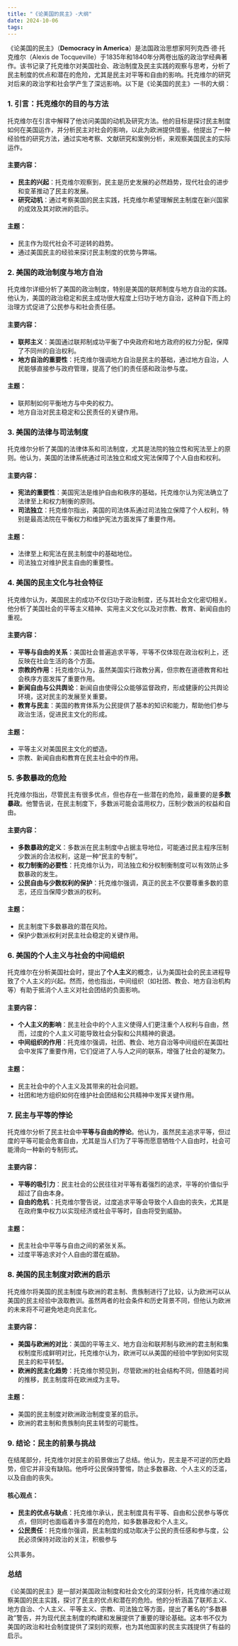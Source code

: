 ```yaml
---
title: "《论美国的民主》-大纲"
date: 2024-10-06
tags: 
---
```

《论美国的民主》（**Democracy in America**）是法国政治思想家阿列克西·德·托克维尔（Alexis de Tocqueville）于1835年和1840年分两卷出版的政治学经典著作。该书记录了托克维尔对美国社会、政治制度及民主实践的观察与思考，分析了民主制度的优点和潜在的危险，尤其是民主对平等和自由的影响。托克维尔的研究对后来的政治学和社会学产生了深远影响。以下是《论美国的民主》一书的大纲：

### 1. **引言：托克维尔的目的与方法**
托克维尔在引言中解释了他访问美国的动机及研究方法。他的目标是探讨民主制度如何在美国运作，并分析民主对社会的影响，以此为欧洲提供借鉴。他提出了一种经验性的研究方法，通过实地考察、文献研究和案例分析，来观察美国民主的实际运作。

#### 主要内容：
- **民主的兴起**：托克维尔观察到，民主是历史发展的必然趋势，现代社会的进步和变革推动了民主的发展。
- **研究动机**：通过考察美国的民主实践，托克维尔希望理解民主制度在新兴国家的成效及其对欧洲的启示。

#### 主题：
- 民主作为现代社会不可逆转的趋势。
- 通过美国民主的经验来探讨民主制度的优势与弊端。

### 2. **美国的政治制度与地方自治**
托克维尔详细分析了美国的政治制度，特别是美国的联邦制度与地方自治的实践。他认为，美国的政治稳定和民主成功很大程度上归功于地方自治，这种自下而上的治理方式促进了公民参与和社会责任感。

#### 主要内容：
- **联邦主义**：美国通过联邦制成功平衡了中央政府和地方政府的权力分配，保障了不同州的自治权利。
- **地方自治的重要性**：托克维尔强调地方自治是民主的基础，通过地方自治，人民能够直接参与政府管理，提高了他们的责任感和政治参与度。

#### 主题：
- 联邦制如何平衡地方与中央的权力。
- 地方自治对民主稳定和公民责任的关键作用。

### 3. **美国的法律与司法制度**
托克维尔分析了美国的法律体系和司法制度，尤其是法院的独立性和宪法至上的原则。他认为，美国的法律系统通过司法独立和成文宪法保障了个人自由和权利。

#### 主要内容：
- **宪法的重要性**：美国宪法是维护自由和秩序的基础，托克维尔认为宪法确立了法律至上和权力制衡的原则。
- **司法独立**：托克维尔指出，美国的司法体系通过司法独立保障了个人权利，特别是最高法院在平衡权力和维护宪法方面发挥了重要作用。

#### 主题：
- 法律至上和宪法在民主制度中的基础地位。
- 司法独立对维护民主自由的重要性。

### 4. **美国的民主文化与社会特征**
托克维尔认为，美国民主的成功不仅归功于政治制度，还与其社会文化密切相关。他分析了美国社会的平等主义精神、实用主义文化以及对宗教、教育、新闻自由的重视。

#### 主要内容：
- **平等与自由的关系**：美国社会普遍追求平等，平等不仅体现在政治权利上，还反映在社会生活的各个方面。
- **宗教的作用**：托克维尔认为，虽然美国实行政教分离，但宗教在道德教育和社会秩序方面发挥了重要作用。
- **新闻自由与公共舆论**：新闻自由使得公众能够监督政府，形成健康的公共舆论环境，这对民主的发展至关重要。
- **教育与民主**：美国的教育体系为公民提供了基本的知识和能力，帮助他们参与政治生活，促进民主文化的形成。

#### 主题：
- 平等主义对美国民主文化的塑造。
- 宗教、新闻自由和教育在民主社会中的作用。

### 5. **多数暴政的危险**
托克维尔指出，尽管民主有很多优点，但也存在一些潜在的危险，最重要的是**多数暴政**。他警告说，在民主制度下，多数派可能会滥用权力，压制少数派的权益和自由。

#### 主要内容：
- **多数暴政的定义**：多数派在民主制度中占据主导地位，可能通过民主程序压制少数派的合法权利，这是一种“民主的专制”。
- **权力制衡的必要性**：托克维尔认为，司法独立和分权制衡制度可以有效防止多数暴政的发生。
- **公民自由与少数权利的保护**：托克维尔强调，真正的民主不仅要尊重多数的意志，还应当保障少数派的权利。

#### 主题：
- 民主制度下多数暴政的潜在风险。
- 保护少数派权利对民主社会稳定的关键作用。

### 6. **美国的个人主义与社会的中间组织**
托克维尔在分析美国社会时，提出了**个人主义**的概念，认为美国社会的民主进程导致了个人主义的兴起。然而，他也指出，中间组织（如社团、教会、地方自治机构等）有助于抵消个人主义对社会团结的负面影响。

#### 主要内容：
- **个人主义的影响**：民主社会中的个人主义使得人们更注重个人权利与自由，然而，过度的个人主义可能导致社会分裂和公共精神的衰退。
- **中间组织的作用**：托克维尔强调，社团、教会、地方自治等中间组织在美国社会中发挥了重要作用，它们促进了人与人之间的联系，增强了社会的凝聚力。

#### 主题：
- 民主社会中的个人主义及其带来的社会问题。
- 社团和地方组织如何在维护社会团结和公共精神中发挥关键作用。

### 7. **民主与平等的悖论**
托克维尔分析了民主社会中**平等与自由的悖论**。他认为，虽然民主追求平等，但过度的平等可能会危害自由，尤其是当人们为了平等而愿意牺牲个人自由时，社会可能滑向一种新的专制形式。

#### 主要内容：
- **平等的吸引力**：民主社会的公民往往对平等有着强烈的追求，平等的价值似乎超过了自由本身。
- **自由的危机**：托克维尔警告说，过度追求平等会导致个人自由的丧失，尤其是在政府集中权力以实现经济或社会平等时，自由将受到威胁。

#### 主题：
- 民主社会中平等与自由之间的紧张关系。
- 过度平等追求对个人自由的潜在威胁。

### 8. **美国的民主制度对欧洲的启示**
托克维尔将美国的民主制度与欧洲的君主制、贵族制进行了比较，认为欧洲可以从美国的民主经验中汲取教训。虽然两者的社会条件和历史背景不同，但他认为欧洲的未来将不可避免地走向民主化。

#### 主要内容：
- **美国与欧洲的对比**：美国的平等主义、地方自治和联邦制与欧洲的君主制和集权制度形成鲜明对比，托克维尔认为，欧洲可以从美国的经验中学到如何实现民主的和平转型。
- **欧洲的民主化趋势**：托克维尔预见到，尽管欧洲的社会结构不同，但随着时间的推移，民主制度将在欧洲成为主导。

#### 主题：
- 美国的民主制度对欧洲政治制度变革的启示。
- 欧洲的君主制和贵族制向民主转型的可能性。

### 9. **结论：民主的前景与挑战**
在结尾部分，托克维尔对民主的前景做出了总结。他认为，民主是不可逆的历史趋势，但它并非没有缺陷。他呼吁公民保持警惕，防止多数暴政、个人主义的泛滥，以及自由的丧失。

#### 核心观点：
- **民主的优点与缺点**：托克维尔承认，民主制度具有平等、自由和公民参与等优点，但同时也面临着许多潜在的危险，如多数暴政和个人主义。
- **公民责任**：托克维尔强调，民主制度的成功取决于公民的责任感和参与度，公民必须保持对政治的关注，积极参与

公共事务。

### 总结
《论美国的民主》是一部对美国政治制度和社会文化的深刻分析，托克维尔通过观察美国的民主实践，探讨了民主的优点和潜在的危险。他的分析涵盖了联邦主义、地方自治、个人主义、平等主义、宗教、司法独立等方面，提出了著名的“多数暴政”警告，并为现代民主制度的构建和发展提供了重要的理论基础。这本书不仅为美国的政治和社会制度提供了深刻的观察，也为其他国家的民主实践提供了有益的启示。
